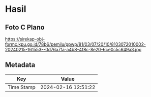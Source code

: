 # Hasil

## Foto C Plano

https://sirekap-obj-formc.kpu.go.id/78b6/pemilu/ppwp/81/03/07/20/10/8103072010002-20240215-161553--0d76a7fa-a4b8-4f8c-8e20-6ce0c5c649a3.jpg


## Metadata

| Key        | Value               |
| ---------- | ------------------- |
| Time Stamp | 2024-02-16 12:51:22 |



